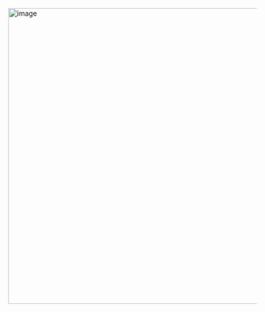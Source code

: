 <img width="519" height="599" alt="image" src="https://github.com/user-attachments/assets/af5914b4-e582-402a-b138-fbbdcaf1d7a0" />
